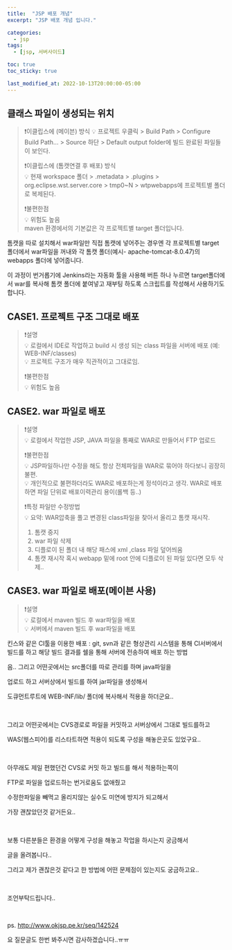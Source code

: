 ```yaml
---
title:  "JSP 배포 개념"
excerpt: "JSP 배포 개념 입니다."

categories:
  - jsp
tags:
  - [jsp, 서버사이드]

toc: true
toc_sticky: true

last_modified_at: 2022-10-13T20:00:00-05:00
---
```



## 클래스 파일이 생성되는 위치
> ❗이클립스에 (메이븐) 방식
> 💡 프로젝트 우클릭 > Build Path > Configure Build Path... > Source 하단 > Default output folder에 빌드 완료된 파일들이 보인다.  
>   
> ❗이클립스에 (톰캣연결 후 배포) 방식  
> 💡 현재 workspace 폴더 > .metadata > .plugins > org.eclipse.wst.server.core > tmp0~N > wtpwebapps에 프로젝트별 폴더로 복제된다.  
>   
> ❗불편한점   
> 💡 위험도 높음  
 maven 환경에서의 기본값은 각 프로젝트별 target 폴더입니다.






톰캣을 따로 설치해서 war파일만 직접 톰캣에 넣어주는 경우엔 각 프로젝트별 target 폴더에서 war파일을 꺼내와 각 톰캣 폴더(예시- apache-tomcat-8.0.47)의 webapps 폴더에 넣어줍니다.

이 과정이 번거롭기에 Jenkins라는 자동화 툴을 사용해 버튼 하나 누르면 target폴더에서 war를 복사해 톰캣 폴더에 붙여넣고 재부팅 하도록 스크립트를 작성해서 사용하기도 합니다.


## CASE1. 프로젝트 구조 그대로 배포
> ❗설명  
> 💡 로컬에서 IDE로 작업하고 build 시 생성 되는 class 파일을 서버에 배포 (예: WEB-INF/classes)  
> 💡 프로젝트 구조가 매우 직관적이고 그대로임.  
>   
> ❗불편한점  
> 💡 위험도 높음  
   
   

## CASE2. war 파일로 배포
> ❗설명  
> 💡 로컬에서 작업한 JSP, JAVA 파일을 통째로 WAR로 만들어서 FTP 업로드  
>   
> ❗불편한점  
> 💡 JSP파일하나만 수정을 해도 항상 전체파일을 WAR로 묶어야 하다보니 굉장히 불편.  
> 💡 개인적으로 불편하더라도 WAR로 배포하는게 정석이라고 생각. WAR로 배포하면 파일 단위로 배포이력관리 용이(롤백 등..)  
>   
> ❗특정 파일만 수정방법  
> 💡 요약: WAR압축을 풀고 변경된 class파일을 찾아서 올리고 톰캣 재시작.  
> 1. 톰캣 중지
> 2. war 파일 삭제
> 3. 디플로이 된 폴더 내 해당 패스에 xml ,class 파일 덮어씌움
> 4. 톰캣 재시작 혹시 webapp 밑에 root 안에 디플로이 된 파일 있다면 모두 삭제..

   


## CASE3. war 파일로 배포(메이븐 사용)
> ❗설명  
> 💡 로컬에서 maven 빌드 후 war파일을 배포  
> 💡 서버에서 maven 빌드 후 war파일을 배포   
> 
>   


킨스와 같은 CI툴을 이용한 배포
: git, svn과 같은 형상관리 시스템을 통해 CI서버에서 빌드를 하고 해당 빌드 결과를 쉘을 통해 서버에 전송하여 배포 하는 방법



음.. 그리고 어떤곳에서는 src폴더를 따로 관리를 하며 java파일을

업로드 하고 서버상에서 빌드를 하여 jar파일을 생성해서

도큐먼트루트에 WEB-INF/lib/ 폴더에 복사해서 적용을 하더군요..

 

그리고 어떤곳에서는 CVS경로로 파일을 커밋하고 서버상에서 그대로 빌드를하고

WAS(웹스피어)를 리스타트하면 적용이 되도록 구성을 해놓은곳도 있었구요..

 

아무래도 제일 편했던건 CVS로 커밋 하고 빌드를 해서 적용하는쪽이

FTP로 파일을 업로드하는 번거로움도 없애줬고

수정한파일을 빼먹고 올리지않는 실수도 미연에 방지가 되고해서

가장 괜찮았던것 같거든요..

 

보통 다른분들은 환경을 어떻게 구성을 해놓고 작업을 하시는지 궁금해서

글을 올려봅니다..

그리고 제가 괜찮은것 같다고 한 방법에 어떤 문제점이 있는지도 궁금하고요..

 

조언부탁드립니다..

 

ps. http://www.okjsp.pe.kr/seq/142524

요 질문글도 한번 봐주시면 감사하겠습니다..ㅠㅠ